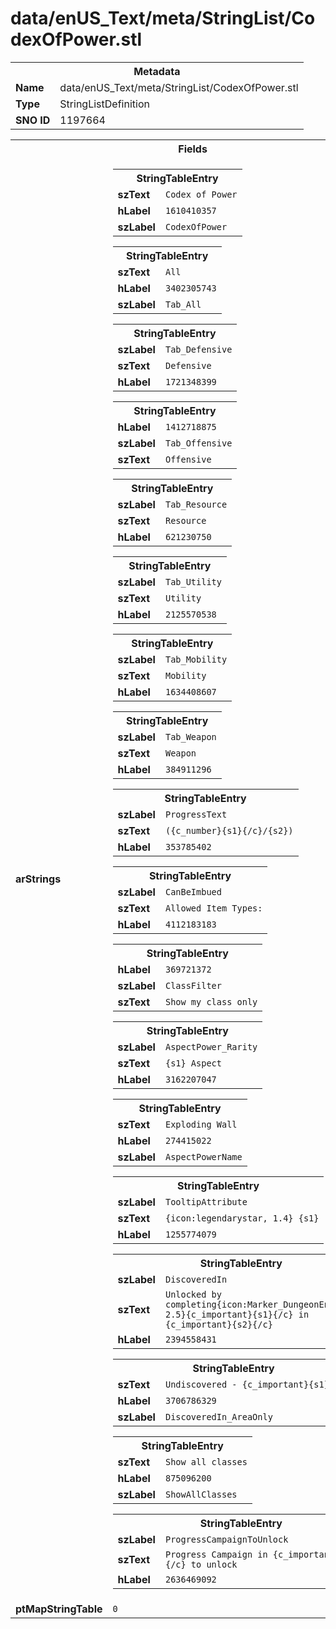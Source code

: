 <h1>data/enUS_Text/meta/StringList/CodexOfPower.stl</h1><table><tr><th colspan="100%">Metadata</th></tr><tr><td><b>Name</b></td><td>data/enUS_Text/meta/StringList/CodexOfPower.stl</td></tr><tr><td><b>Type</b></td><td>StringListDefinition</td></tr><tr><td><b>SNO ID</b></td><td>1197664</td></tr></table>

<table><tr><th colspan="100%">Fields</th></tr><tr><td><b>arStrings</b></td><td><table><tr><th colspan="100%">StringTableEntry</th></tr><tr><td><b>szText</b></td><td><code>Codex of Power</code></td></tr><tr><td><b>hLabel</b></td><td><code>1610410357</code></td></tr><tr><td><b>szLabel</b></td><td><code>CodexOfPower</code></td></tr></table>


<table><tr><th colspan="100%">StringTableEntry</th></tr><tr><td><b>szText</b></td><td><code>All</code></td></tr><tr><td><b>hLabel</b></td><td><code>3402305743</code></td></tr><tr><td><b>szLabel</b></td><td><code>Tab_All</code></td></tr></table>


<table><tr><th colspan="100%">StringTableEntry</th></tr><tr><td><b>szLabel</b></td><td><code>Tab_Defensive</code></td></tr><tr><td><b>szText</b></td><td><code>Defensive</code></td></tr><tr><td><b>hLabel</b></td><td><code>1721348399</code></td></tr></table>


<table><tr><th colspan="100%">StringTableEntry</th></tr><tr><td><b>hLabel</b></td><td><code>1412718875</code></td></tr><tr><td><b>szLabel</b></td><td><code>Tab_Offensive</code></td></tr><tr><td><b>szText</b></td><td><code>Offensive</code></td></tr></table>


<table><tr><th colspan="100%">StringTableEntry</th></tr><tr><td><b>szLabel</b></td><td><code>Tab_Resource</code></td></tr><tr><td><b>szText</b></td><td><code>Resource</code></td></tr><tr><td><b>hLabel</b></td><td><code>621230750</code></td></tr></table>


<table><tr><th colspan="100%">StringTableEntry</th></tr><tr><td><b>szLabel</b></td><td><code>Tab_Utility</code></td></tr><tr><td><b>szText</b></td><td><code>Utility</code></td></tr><tr><td><b>hLabel</b></td><td><code>2125570538</code></td></tr></table>


<table><tr><th colspan="100%">StringTableEntry</th></tr><tr><td><b>szLabel</b></td><td><code>Tab_Mobility</code></td></tr><tr><td><b>szText</b></td><td><code>Mobility</code></td></tr><tr><td><b>hLabel</b></td><td><code>1634408607</code></td></tr></table>


<table><tr><th colspan="100%">StringTableEntry</th></tr><tr><td><b>szLabel</b></td><td><code>Tab_Weapon</code></td></tr><tr><td><b>szText</b></td><td><code>Weapon</code></td></tr><tr><td><b>hLabel</b></td><td><code>384911296</code></td></tr></table>


<table><tr><th colspan="100%">StringTableEntry</th></tr><tr><td><b>szLabel</b></td><td><code>ProgressText</code></td></tr><tr><td><b>szText</b></td><td><code>({c_number}{s1}{/c}/{s2})</code></td></tr><tr><td><b>hLabel</b></td><td><code>353785402</code></td></tr></table>


<table><tr><th colspan="100%">StringTableEntry</th></tr><tr><td><b>szLabel</b></td><td><code>CanBeImbued</code></td></tr><tr><td><b>szText</b></td><td><code>Allowed Item Types:</code></td></tr><tr><td><b>hLabel</b></td><td><code>4112183183</code></td></tr></table>


<table><tr><th colspan="100%">StringTableEntry</th></tr><tr><td><b>hLabel</b></td><td><code>369721372</code></td></tr><tr><td><b>szLabel</b></td><td><code>ClassFilter</code></td></tr><tr><td><b>szText</b></td><td><code>Show my class only</code></td></tr></table>


<table><tr><th colspan="100%">StringTableEntry</th></tr><tr><td><b>szLabel</b></td><td><code>AspectPower_Rarity</code></td></tr><tr><td><b>szText</b></td><td><code>{s1} Aspect</code></td></tr><tr><td><b>hLabel</b></td><td><code>3162207047</code></td></tr></table>


<table><tr><th colspan="100%">StringTableEntry</th></tr><tr><td><b>szText</b></td><td><code>Exploding Wall</code></td></tr><tr><td><b>hLabel</b></td><td><code>274415022</code></td></tr><tr><td><b>szLabel</b></td><td><code>AspectPowerName</code></td></tr></table>


<table><tr><th colspan="100%">StringTableEntry</th></tr><tr><td><b>szLabel</b></td><td><code>TooltipAttribute</code></td></tr><tr><td><b>szText</b></td><td><code>{icon:legendarystar, 1.4} {s1}</code></td></tr><tr><td><b>hLabel</b></td><td><code>1255774079</code></td></tr></table>


<table><tr><th colspan="100%">StringTableEntry</th></tr><tr><td><b>szLabel</b></td><td><code>DiscoveredIn</code></td></tr><tr><td><b>szText</b></td><td><code>Unlocked by completing{icon:Marker_DungeonEntrance, 2.5}{c_important}{s1}{/c} in {c_important}{s2}{/c}</code></td></tr><tr><td><b>hLabel</b></td><td><code>2394558431</code></td></tr></table>


<table><tr><th colspan="100%">StringTableEntry</th></tr><tr><td><b>szText</b></td><td><code>Undiscovered - {c_important}{s1}{/c}</code></td></tr><tr><td><b>hLabel</b></td><td><code>3706786329</code></td></tr><tr><td><b>szLabel</b></td><td><code>DiscoveredIn_AreaOnly</code></td></tr></table>


<table><tr><th colspan="100%">StringTableEntry</th></tr><tr><td><b>szText</b></td><td><code>Show all classes</code></td></tr><tr><td><b>hLabel</b></td><td><code>875096200</code></td></tr><tr><td><b>szLabel</b></td><td><code>ShowAllClasses</code></td></tr></table>


<table><tr><th colspan="100%">StringTableEntry</th></tr><tr><td><b>szLabel</b></td><td><code>ProgressCampaignToUnlock</code></td></tr><tr><td><b>szText</b></td><td><code>Progress Campaign in {c_important}{s1}{/c} to unlock</code></td></tr><tr><td><b>hLabel</b></td><td><code>2636469092</code></td></tr></table>


</td></tr><tr><td><b>ptMapStringTable</b></td><td><code>0</code></td></tr></table>

